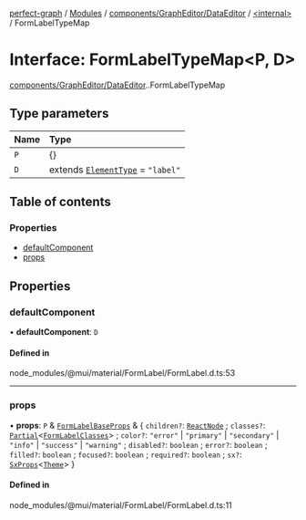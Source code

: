 [perfect-graph](../README.md) / [Modules](../modules.md) / [components/GraphEditor/DataEditor](../modules/components_GraphEditor_DataEditor.md) / [<internal\>](../modules/components_GraphEditor_DataEditor._internal_.md) / FormLabelTypeMap

# Interface: FormLabelTypeMap<P, D\>

[components/GraphEditor/DataEditor](../modules/components_GraphEditor_DataEditor.md).[<internal>](../modules/components_GraphEditor_DataEditor._internal_.md).FormLabelTypeMap

## Type parameters

| Name | Type |
| :------ | :------ |
| `P` | {} |
| `D` | extends [`ElementType`](../modules/components_GraphEditor_DataEditor._internal_.md#elementtype) = ``"label"`` |

## Table of contents

### Properties

- [defaultComponent](components_GraphEditor_DataEditor._internal_.FormLabelTypeMap.md#defaultcomponent)
- [props](components_GraphEditor_DataEditor._internal_.FormLabelTypeMap.md#props)

## Properties

### defaultComponent

• **defaultComponent**: `D`

#### Defined in

node_modules/@mui/material/FormLabel/FormLabel.d.ts:53

___

### props

• **props**: `P` & [`FormLabelBaseProps`](../modules/components_GraphEditor_DataEditor._internal_.md#formlabelbaseprops) & { `children?`: [`ReactNode`](../modules/components_ClusterNodeContainer._internal_.md#reactnode) ; `classes?`: [`Partial`](../modules/components_ClusterNodeContainer._internal_.md#partial)<[`FormLabelClasses`](components_GraphEditor_DataEditor._internal_.FormLabelClasses.md)\> ; `color?`: ``"error"`` \| ``"primary"`` \| ``"secondary"`` \| ``"info"`` \| ``"success"`` \| ``"warning"`` ; `disabled?`: `boolean` ; `error?`: `boolean` ; `filled?`: `boolean` ; `focused?`: `boolean` ; `required?`: `boolean` ; `sx?`: [`SxProps`](../modules/components_GraphEditor_DataEditor._internal_.md#sxprops)<[`Theme`](components_GraphEditor_DataEditor._internal_.Theme.md)\>  }

#### Defined in

node_modules/@mui/material/FormLabel/FormLabel.d.ts:11
